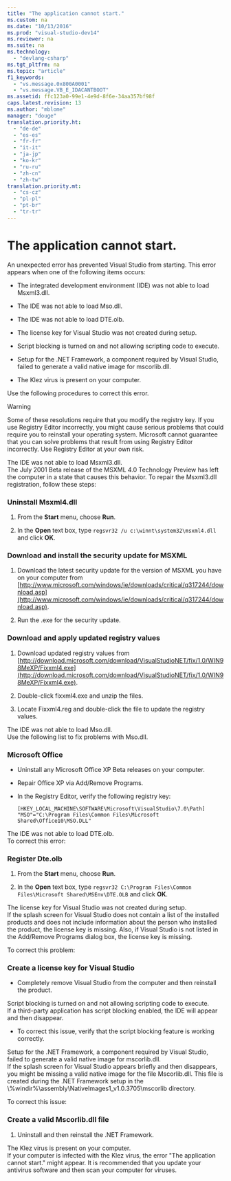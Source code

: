 ```yaml
---
title: "The application cannot start."
ms.custom: na
ms.date: "10/13/2016"
ms.prod: "visual-studio-dev14"
ms.reviewer: na
ms.suite: na
ms.technology: 
  - "devlang-csharp"
ms.tgt_pltfrm: na
ms.topic: "article"
f1_keywords: 
  - "vs.message.0x800A0001"
  - "vs.message.VB_E_IDACANTBOOT"
ms.assetid: ffc123a0-99e1-4e9d-8f6e-34aa357bf98f
caps.latest.revision: 13
ms.author: "mblome"
manager: "douge"
translation.priority.ht: 
  - "de-de"
  - "es-es"
  - "fr-fr"
  - "it-it"
  - "ja-jp"
  - "ko-kr"
  - "ru-ru"
  - "zh-cn"
  - "zh-tw"
translation.priority.mt: 
  - "cs-cz"
  - "pl-pl"
  - "pt-br"
  - "tr-tr"
---
```

# The application cannot start.
An unexpected error has prevented Visual Studio from starting. This error appears when one of the following items occurs:  
  
-   The integrated development environment (IDE) was not able to load Msxml3.dll.  
  
-   The IDE was not able to load Mso.dll.  
  
-   The IDE was not able to load DTE.olb.  
  
-   The license key for Visual Studio was not created during setup.  
  
-   Script blocking is turned on and not allowing scripting code to execute.  
  
-   Setup for the .NET Framework, a component required by Visual Studio, failed to generate a valid native image for mscorlib.dll.  
  
-   The Klez virus is present on your computer.  
  
 Use the following procedures to correct this error.  
  
> [!WARNING]
>  Some of these resolutions require that you modify the registry key. If you use Registry Editor incorrectly, you might cause serious problems that could require you to reinstall your operating system. Microsoft cannot guarantee that you can solve problems that result from using Registry Editor incorrectly. Use Registry Editor at your own risk.  
  
 The IDE was not able to load Msxml3.dll.  
 The July 2001 Beta release of the MSXML 4.0 Technology Preview has left the computer in a state that causes this behavior. To repair the Msxml3.dll registration, follow these steps:  
  
### Uninstall Msxml4.dll  
  
1.  From the **Start** menu, choose **Run**.  
  
2.  In the **Open** text box, type `regsvr32 /u c:\winnt\system32\msxml4.dll` and click **OK**.  
  
### Download and install the security update for MSXML  
  
1.  Download the latest security update for the version of MSXML you have on your computer from [http://www.microsoft.com/windows/ie/downloads/critical/q317244/download.asp](http://www.microsoft.com/windows/ie/downloads/critical/q317244/download.asp).  
  
2.  Run the .exe for the security update.  
  
### Download and apply updated registry values  
  
1.  Download updated registry values from [http://download.microsoft.com/download/VisualStudioNET/fix/1.0/WIN98MeXP/Fixxml4.exe](http://download.microsoft.com/download/VisualStudioNET/fix/1.0/WIN98MeXP/Fixxml4.exe).  
  
2.  Double-click fixxml4.exe and unzip the files.  
  
3.  Locate Fixxml4.reg and double-click the file to update the registry values.  
  
 The IDE was not able to load Mso.dll.  
 Use the following list to fix problems with Mso.dll.  
  
### Microsoft Office  
  
-   Uninstall any Microsoft Office XP Beta releases on your computer.  
  
-   Repair Office XP via Add/Remove Programs.  
  
-   In the Registry Editor, verify the following registry key:  
  
     `[HKEY_LOCAL_MACHINE\SOFTWARE\Microsoft\VisualStudio\7.0\Path] "MSO"="C:\Program Files\Common Files\Microsoft Shared\Office10\MSO.DLL"`  
  
 The IDE was not able to load DTE.olb.  
 To correct this error:  
  
### Register Dte.olb  
  
1.  From the **Start** menu, choose **Run**.  
  
2.  In the **Open** text box, type `regsvr32 C:\Program Files\Common Files\Microsoft Shared\MSEnv\DTE.OLB` and click **OK**.  
  
 The license key for Visual Studio was not created during setup.  
 If the splash screen for Visual Studio does not contain a list of the installed products and does not include information about the person who installed the product, the license key is missing. Also, if Visual Studio is not listed in the Add/Remove Programs dialog box, the license key is missing.  
  
 To correct this problem:  
  
### Create a license key for Visual Studio  
  
-   Completely remove Visual Studio from the computer and then reinstall the product.  
  
 Script blocking is turned on and not allowing scripting code to execute.  
 If a third-party application has script blocking enabled, the IDE will appear and then disappear.  
  
-   To correct this issue, verify that the script blocking feature is working correctly.  
  
 Setup for the .NET Framework, a component required by Visual Studio, failed to generate a valid native image for mscorlib.dll.  
 If the splash screen for Visual Studio appears briefly and then disappears, you might be missing a valid native image for the file Mscorlib.dll. This file is created during the .NET Framework setup in the \\%windir%\assembly\NativeImages1_v1.0.3705\mscorlib directory.  
  
 To correct this issue:  
  
### Create a valid Mscorlib.dll file  
  
1.  Uninstall and then reinstall the .NET Framework.  
  
 The Klez virus is present on your computer.  
 If your computer is infected with the Klez virus, the error "The application cannot start." might appear. It is recommended that you update your antivirus software and then scan your computer for viruses.